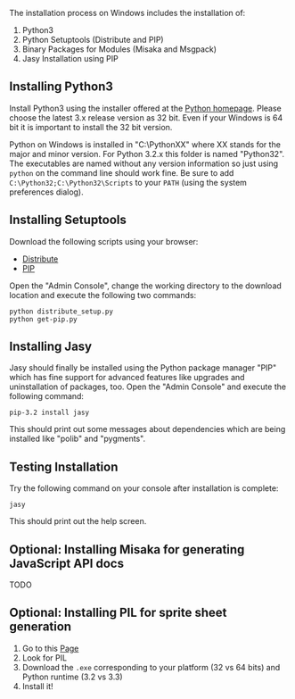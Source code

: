 The installation process on Windows includes the installation of:

1. Python3
2. Python Setuptools (Distribute and PIP)
3. Binary Packages for Modules (Misaka and Msgpack)
4. Jasy Installation using PIP

Installing Python3
------------------

Install Python3 using the installer offered at the [Python homepage](http://www.python.org/getit/releases/). Please choose the latest 3.x release version as 32 bit. Even if your Windows is 64 bit it is important to install the 32 bit version.

Python on Windows is installed in "C:\PythonXX" where XX stands for the major and minor version. For Python 3.2.x this folder is named "Python32". The executables are named without any version information so just using `python` on the command line should work fine. Be sure to add `C:\Python32;C:\Python32\Scripts` to your `PATH` (using the system preferences dialog).


Installing Setuptools
---------------------

Download the following scripts using your browser:

* [Distribute](http://python-distribute.org/distribute_setup.py)
* [PIP](https://raw.github.com/pypa/pip/master/contrib/get-pip.py)

Open the "Admin Console", change the working directory to the download location and execute the following two commands:

    python distribute_setup.py
    python get-pip.py


Installing Jasy
---------------

Jasy should finally be installed using the Python package manager "PIP" which has fine support for advanced features like upgrades and uninstallation of packages, too. Open the "Admin Console" and execute the following command:

    pip-3.2 install jasy

This should print out some messages about dependencies which are being installed like "polib" and "pygments". 


Testing Installation
--------------------

Try the following command on your console after installation is complete:

    jasy

This should print out the help screen.


Optional: Installing Misaka for generating JavaScript API docs
--------------------------------------------------------------

TODO


Optional: Installing PIL for sprite sheet generation
----------------------------------------------------

1. Go to this [Page](http://www.lfd.uci.edu/~gohlke/pythonlibs/)
2. Look for PIL
3. Download the `.exe` corresponding to your platform (32 vs 64 bits) and Python runtime (3.2 vs 3.3)
4. Install it!

